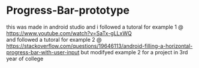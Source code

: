 # Progress-Bar-prototype
this was made in android studio
and i followed a tutoral for example 1 @ https://www.youtube.com/watch?v=SaTx-gLLxWQ	
and followed a tutoral for example 2 @ https://stackoverflow.com/questions/19646113/android-filling-a-horizontal-progress-bar-with-user-input
but modifyed example 2 for a project in 3rd year of college
